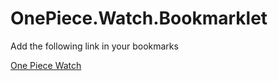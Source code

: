 # OnePiece.Watch.Bookmarklet

Add the following link in your bookmarks

<a href="javascript:(function(){var s = document.createElement('script');s.setAttribute('src','https://raw.githubusercontent.com/itholoenos/OnePiece.Watch.Bookmarklet/master/script.js');document.body.appendChild(s)}());">One Piece Watch</a>
